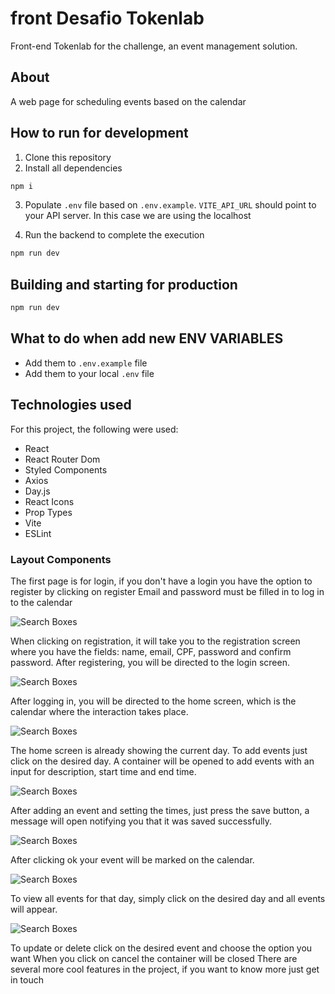 # front Desafio Tokenlab

Front-end Tokenlab for the challenge, an event management solution.

## About

A web page for scheduling events based on the calendar

## How to run for development

1. Clone this repository
2. Install all dependencies

```bash
npm i
```

3. Populate `.env` file based on `.env.example`. `VITE_API_URL` should point to your API server. In this case we are using the localhost


4. Run the backend to complete the execution

```bash
npm run dev
```

## Building and starting for production

```bash
npm run dev
```

## What to do when add new ENV VARIABLES

- Add them to `.env.example` file
- Add them to your local `.env` file

## Technologies used
For this project, the following were used:

- React
- React Router Dom 
- Styled Components
- Axios 
- Day.js 
- React Icons 
- Prop Types
- Vite 
- ESLint  


### Layout Components

The first page is for login, if you don't have a login you have the option to register by clicking on register
Email and password must be filled in to log in to the calendar

![Search Boxes](https://imgur.com/axZ3BkH.png)

When clicking on registration, it will take you to the registration screen where you have the fields: name, email, CPF, password and confirm password. After registering, you will be directed to the login screen.

![Search Boxes](https://imgur.com/KaR3ddO.png)

After logging in, you will be directed to the home screen, which is the calendar where the interaction takes place.

![Search Boxes](https://imgur.com/tDlPkeL.png)

The home screen is already showing the current day.
To add events just click on the desired day.
A container will be opened to add events with an input for description, start time and end time.

![Search Boxes](https://imgur.com/FB4n6Pl.png)

After adding an event and setting the times, just press the save button, a message will open notifying you that it was saved successfully.

![Search Boxes](https://imgur.com/T3YcuAc.png)

After clicking ok your event will be marked on the calendar.

![Search Boxes](https://imgur.com/TRuFTkj.png)

To view all events for that day, simply click on the desired day and all events will appear.

![Search Boxes](https://imgur.com/ggctBpm.png)

To update or delete click on the desired event and choose the option you want
When you click on cancel the container will be closed
There are several more cool features in the project, if you want to know more just get in touch



